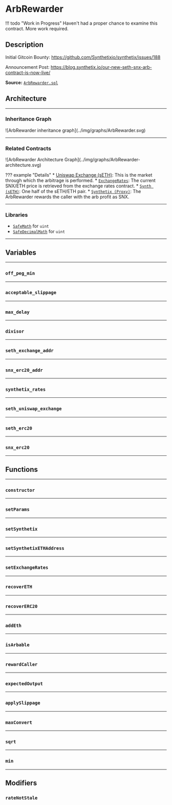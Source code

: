 # ArbRewarder

!!! todo "Work in Progress"
    Haven't had a proper chance to examine this contract. More work required. 

## Description

Initial Gitcoin Bounty: https://github.com/Synthetixio/synthetix/issues/188

Announcement Post: https://blog.synthetix.io/our-new-seth-snx-arb-contract-is-now-live/

**Source:** [`ArbRewarder.sol`](https://github.com/Synthetixio/synthetix/blob/arb-rewarder/contracts/ArbRewarder.sol)

## Architecture

---

### Inheritance Graph

<centered-image>
    ![ArbRewarder inheritance graph](../img/graphs/ArbRewarder.svg)
</centered-image>

---

### Related Contracts

<centered-image>
    ![ArbRewarder Architecture Graph](../img/graphs/ArbRewarder-architecture.svg)
</centered-image>

??? example "Details"
    * [Uniswap Exchange (sETH)](https://etherscan.io/address/0xe9Cf7887b93150D4F2Da7dFc6D502B216438F244): This is the market through which the arbitrage is performed.
    * [`ExchangeRates`](ExchangeRates.md): The current SNX/ETH price is retrieved from the exchange rates contract.
    * [`Synth (sETH)`](Synth.md): One half of the sETH/ETH pair.
    * [`Synthetix (Proxy)`](Synthetix.md): The ArbRewarder rewards the caller with the arb profit as SNX.

---

### Libraries

* [`SafeMath`](SafeMath.md) for `uint`
* [`SafeDecimalMath`](SafeDecimalMath.md) for `uint`

---

## Variables

---

### `off_peg_min`

---

### `acceptable_slippage`

---

### `max_delay`

---

### `divisor`

---

### `seth_exchange_addr`

---

### `snx_erc20_addr`

---

### `synthetix_rates`

---

### `seth_uniswap_exchange`

---

### `seth_erc20`

---

### `snx_erc20`

---

## Functions

---

### `constructor`

---

### `setParams`

---

### `setSynthetix`

---

### `setSynthetixETHAddress`

---

### `setExchangeRates`

---

### `recoverETH`

---

### `recoverERC20`

---

### `addEth`

---

### `isArbable`

---

### `rewardCaller`

---

### `expectedOutput`

---

### `applySlippage`

---

### `maxConvert`

---

### `sqrt`

---

### `min`

---

## Modifiers

### `rateNotStale`
